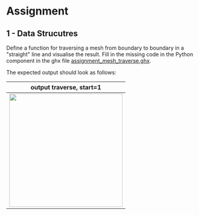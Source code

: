 # Assignment

## 1 - Data Strucutres

Define a function for traversing a mesh from boundary to boundary in a "straight" line and
visualise the result. Fill in the missing code in the Python component in the ghx file [assignment_mesh_traverse.ghx](assignment/assignment_mesh_traverse.ghx).

The expected output should look as follows:

| output traverse, start=1  |
| ---- |
| <img src="images/mesh_traverse.jpeg" width="300px" a/> |

